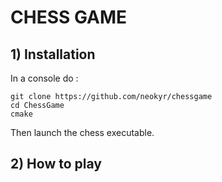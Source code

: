 # CHESS GAME

## 1) Installation

In a console do :
```shell
git clone https://github.com/neokyr/chessgame
cd ChessGame
cmake
```

Then launch the chess executable.

## 2) How to play
<!-- TO-DO: Add How to play -->
